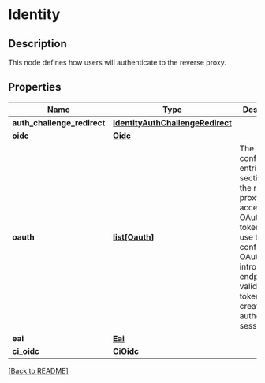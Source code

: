 # Identity

## Description

This node defines how users will authenticate to the reverse proxy.


## Properties

Name | Type | Description | Notes
------------ | ------------- | ------------- | -------------
**auth\_challenge\_redirect** | [**IdentityAuthChallengeRedirect**](IdentityAuthChallengeRedirect.md) |  | [optional] 
**oidc** | [**Oidc**](Oidc.md) |  | [optional] 
**oauth** | [**list[Oauth]**](Oauth.md) | The configuration entries in this section allow the reverse proxy to accept an OAuth bearer token and use the configured OAuth introspection endpoints to validate the token and create an authenticated session.| [optional] 
**eai** | [**Eai**](Eai.md) |  | [optional] 
**ci\_oidc** | [**CiOidc**](CiOidc.md) |  | [optional] 

[[Back to README]](../README.md)




